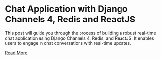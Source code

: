 # Chat Application with Django Channels 4, Redis and ReactJS

This post will guide you through the process of building a robust real-time chat application using Django Channels 4, Redis, and ReactJS. It enables users to engage in chat conversations with real-time updates.

[Read More](http://wynntech.me/index.php/2024/04/13/real-time-chat-application-with-django-channels-4-redis-and-reactjs/)
